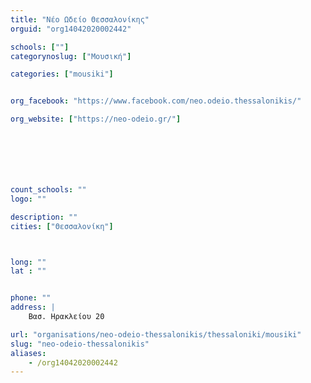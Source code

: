 ```yaml
---
title: "Νέο Ωδείο Θεσσαλονίκης"
orguid: "org14042020002442"

schools: [""]
categorynoslug: ["Μουσική"]

categories: ["mousiki"]


org_facebook: "https://www.facebook.com/neo.odeio.thessalonikis/"

org_website: ["https://neo-odeio.gr/"]







count_schools: ""
logo: ""

description: ""
cities: ["Θεσσαλονίκη"]



long: ""
lat : ""


phone: ""
address: |
    Βασ. Ηρακλείου 20

url: "organisations/neo-odeio-thessalonikis/thessaloniki/mousiki"
slug: "neo-odeio-thessalonikis"
aliases:
    - /org14042020002442
---
```



